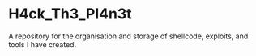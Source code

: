 # H4ck_Th3_Pl4n3t
A repository for the organisation and storage of shellcode, exploits, and tools I have created.
